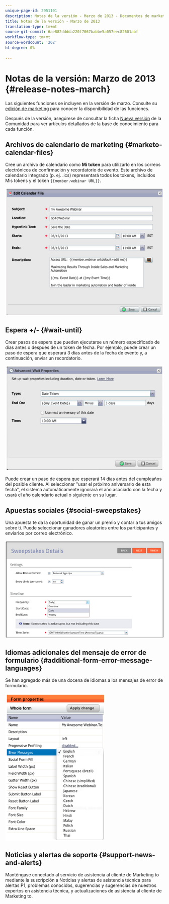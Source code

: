```yaml
---
unique-page-id: 2951101
description: Notas de la versión - Marzo de 2013 - Documentos de marketing - Documentación del producto
title: Notas de la versión - Marzo de 2013
translation-type: tm+mt
source-git-commit: 6ae882dddda220f7067babbe5a057eec82601abf
workflow-type: tm+mt
source-wordcount: '262'
ht-degree: 0%

---
```



# Notas de la versión: Marzo de 2013 {#release-notes-march}

Las siguientes funciones se incluyen en la versión de marzo. Consulte su [edición de marketing](https://docs.marketo.com/display/docs/assets/pricing.php) para conocer la disponibilidad de las funciones.

Después de la versión, asegúrese de consultar la ficha [Nueva versión](release-notes-december-2013.md) de la Comunidad para ver artículos detallados de la base de conocimiento para cada función.

## Archivos de calendario de marketing {#marketo-calendar-files}

Cree un archivo de calendario como **Mi token** para utilizarlo en los correos electrónicos de confirmación y recordatorio de evento. Este archivo de calendario integrado (p. ej. .ics) representará todos los tokens, incluidos Mis tokens y el token `{{member.webinar URL}}`.

![](assets/image2014-9-22-15-3a35-3a24.png)

## Espera +/- {#wait-until}

Crear pasos de espera que pueden ejecutarse un número especificado de días antes o después de un token de fecha. Por ejemplo, puede crear un paso de espera que esperará 3 días antes de la fecha de evento y, a continuación, enviar un recordatorio.

![](assets/image2014-9-22-15-3a35-3a44.png)

Puede crear un paso de espera que esperará 14 días antes del cumpleaños del posible cliente. Al seleccionar &quot;usar el próximo aniversario de esta fecha&quot;, el sistema automáticamente ignorará el año asociado con la fecha y usará el año calendario actual o siguiente en su lugar.

## Apuestas sociales {#social-sweepstakes}

Una apuesta te da la oportunidad de ganar un premio y contar a tus amigos sobre ti. Puede seleccionar ganadores aleatorios entre los participantes y enviarlos por correo electrónico.

![](assets/image2014-9-22-15-3a36-3a55.png)

## Idiomas adicionales del mensaje de error de formulario {#additional-form-error-message-languages}

Se han agregado más de una docena de idiomas a los mensajes de error de formulario.

![](assets/image2014-9-22-15-3a37-3a25.png)

## Noticias y alertas de soporte {#support-news-and-alerts}

Manténgase conectado al servicio de asistencia al cliente de Marketing to mediante la suscripción a Noticias y alertas de asistencia técnica para alertas P1, problemas conocidos, sugerencias y sugerencias de nuestros expertos en asistencia técnica, y actualizaciones de asistencia al cliente de Marketing to.
